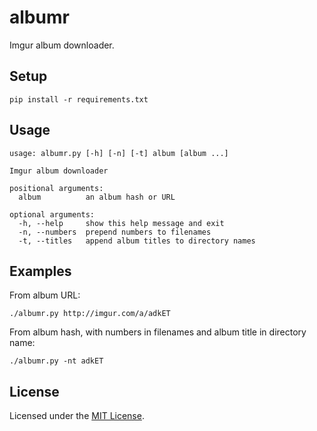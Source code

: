 <!-- Nikita Kouevda -->
<!-- 2015/05/23 -->

# albumr

Imgur album downloader.

## Setup

    pip install -r requirements.txt

## Usage

    usage: albumr.py [-h] [-n] [-t] album [album ...]

    Imgur album downloader

    positional arguments:
      album          an album hash or URL

    optional arguments:
      -h, --help     show this help message and exit
      -n, --numbers  prepend numbers to filenames
      -t, --titles   append album titles to directory names

## Examples

From album URL:

    ./albumr.py http://imgur.com/a/adkET

From album hash, with numbers in filenames and album title in directory name:

    ./albumr.py -nt adkET

## License

Licensed under the [MIT License](http://www.opensource.org/licenses/MIT).
